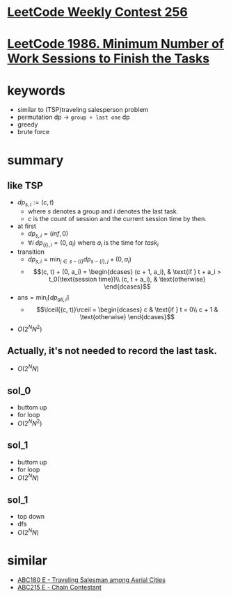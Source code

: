 # [LeetCode Weekly Contest 256](https://leetcode.com/contest/weekly-contest-256)



# [LeetCode 1986. Minimum Number of Work Sessions to Finish the Tasks](https://leetcode.com/problems/minimum-number-of-work-sessions-to-finish-the-tasks/)



# keywords 
- similar to (TSP)traveling salesperson problem 
- permutation dp -> `group + last one` dp
- greedy
- brute force



# summary 
## like TSP
- $dp_{s, i} := (c, t)$ 
  - where $s$ denotes a group and $i$ denotes the last task. 
  - $c$ is the count of session and the current session time by then.
- at first
  - $dp_{s, i} = (inf, 0)$
  - $\forall{i}\ dp_{\{i\}, i} = (0, a_i)$ where $a_i$ is the time for $task_i$ 
- transition
  - $dp_{s, i} = \min_{j \in s - \{i\}}{dp_{s - \{i\}, j} + (0, a_i)}$
  - $$(c, t) + (0, a_i) = 
    \begin{dcases}
    (c + 1, a_i), & \text{if } t + a_i > t_0(\text{session time})\\ 
    (c, t + a_i), & \text{otherwise} 
    \end{dcases}$$
- $\text{ans} = \min_{i}\lceil{dp_{all, i}}\rceil$
  - $$\lceil{(c, t)}\rceil = 
    \begin{dcases}
    c & \text{if } t = 0\\
    c + 1 & \text{otherwise}
    \end{dcases}$$
- $O(2^NN^2)$

## Actually, it's not needed to record the last task.
- $O(2^NN)$



## sol_0
- buttom up
- for loop 
- $O(2^NN^2)$


## sol_1
- buttom up
- for loop 
- $O(2^NN)$


## sol_1
- top down 
- dfs
- $O(2^NN)$





# similar
- [ABC180 E - Traveling Salesman among Aerial Cities](https://atcoder.jp/contests/abc180/tasks/abc180_e)
- [ABC215 E - Chain Contestant](https://atcoder.jp/contests/abc215/tasks/abc215_e)